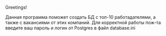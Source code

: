 Greetings!

Данная программа поможет создать БД с топ-10 работадателями, а также с вакансиями от этих компаний. Для корректной работы пож-та введите ваш пароль и логин от Postgres в файл database.ini
